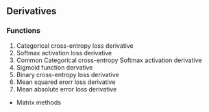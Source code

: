 ## Derivatives  

### Functions
  1.  Categorical cross-entropy loss derivative
  2.  Softmax activation loss derivative
  3.  Common Categorical cross-entropy Softmax activation derivative
  4.  Sigmoid function dervative 
  5.  Binary cross-entropy loss derivative 
  6.  Mean squared erorr loss derivative
  7.  Mean absolute error loss derivative 

  * Matrix methods 
